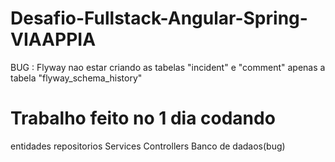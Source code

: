 # Desafio-Fullstack-Angular-Spring-VIAAPPIA

BUG : Flyway nao estar criando as tabelas "incident" e "comment" apenas a tabela "flyway_schema_history"

# Trabalho feito no 1 dia codando 
entidades
repositorios 
Services 
Controllers
Banco de dadaos(bug)

